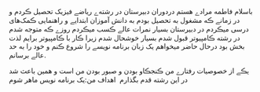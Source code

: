 باسلام
فاطمه مرادے هستم
 دردوران دبیرستان در رشته‌ے ریاضے فیزیک تحصیل ڪردم و در زمانے ڪه مشغول به تحصیل بودم به دانش آموزان ابتدایے و راهنمایی ڪمک‌های درسی میڪردم در دبیرستان بسیار نمرات عالے ڪسب میڪردم روزے ڪه متوجه شدم در رشته ڪامپیوتر قبول شدم بسیار خوشحال شدم زیرا ڪار با ڪامپیوتر برایم لذت بخش بود درحال حاضر میخواهم یک زبان برنامه نویسے را شروع ڪنم و خود را به حد عالے برسانم.

یڪے از خصوصیات رفتارے من ڪنجڪاو بودن و صبور بودن من است و همین باعث شد در این رشته قدم بگذارم
‌
اهداف من:یک برنامه نویس ماهر شوم

